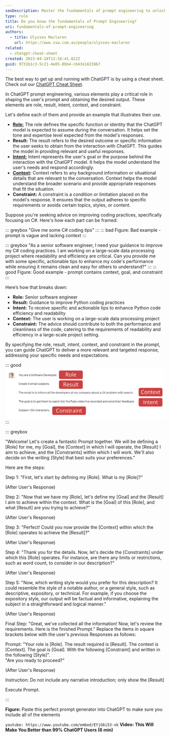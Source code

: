 ```yaml
---
seoDescription: Master the fundamentals of prompt engineering to unlock better results with ChatGPT
type: rule
title: Do you know the fundamentals of Prompt Engineering?
uri: fundamentals-of-prompt-engineering
authors:
  - title: Ulysses Maclaren
    url: https://www.ssw.com.au/people/ulysses-maclaren
related:
  - chatgpt-cheat-sheet
created: 2023-04-18T13:34:41.822Z
guid: 9731b1c3-5c21-4e85-8bb4-cb43e1823867
---
```

The best way to get up and running with ChatGPT is by using a cheat sheet. Check out our [ChatGPT Cheat Sheet](/chatgpt-cheat-sheet).

In ChatGPT prompt engineering, various elements play a critical role in shaping the user's prompt and obtaining the desired output. These elements are role, result, intent, context, and constraint.

<!--endintro-->

Let's define each of them and provide an example that illustrates their use.

* **[Role:](/give-chatgpt-a-role)**  The role defines the specific function or identity that the ChatGPT model is expected to assume during the conversation. It helps set the tone and expertise level expected from the model's responses.
* **Result:** The result refers to the desired outcome or specific information the user seeks to obtain from the interaction with ChatGPT. This guides the model in providing relevant and useful responses.
* **[Intent:](/define-intent-in-prompts)** Intent represents the user's goal or the purpose behind the interaction with the ChatGPT model. It helps the model understand the user's needs and respond accordingly.
* **[Context](/tell-chatgpt-to-ask-questions):** Context refers to any background information or situational details that are relevant to the conversation. Context helps the model understand the broader scenario and provide appropriate responses that fit the situation.
* **Constraint:** A constraint is a condition or limitation placed on the model's response. It ensures that the output adheres to specific requirements or avoids certain topics, styles, or content.

Suppose you're seeking advice on improving coding practices, specifically focusing on C#. Here's how each part can be framed:

::: greybox
"Give me some C# coding tips"
:::
::: bad
Figure: Bad example - prompt is vague and lacking context
:::

::: greybox
"As a senior software engineer, I need your guidance to improve my C# coding practices. I am working on a large-scale data processing project where readability and efficiency are critical. Can you provide me with some specific, actionable tips to enhance my code's performance while ensuring it remains clean and easy for others to understand?"
:::
::: good
Figure: Good example - prompt contains context, goal, and constraint
:::

Here’s how that breaks down:

* **Role:** Senior software engineer
* **Result:** Guidance to improve Python coding practices
* **Intent:** To receive specific and actionable tips to enhance Python code efficiency and readability
* **Context:** The user is working on a large-scale data processing project
* **Constraint:** The advice should contribute to both the performance and cleanliness of the code, catering to the requirements of readability and efficiency in a large-scale project setting.

By specifying the role, result, intent, context, and constraint in the prompt, you can guide ChatGPT to deliver a more relevant and targeted response, addressing your specific needs and expectations.

::: good
![Figure: Another good example](new-prompt-engineering-only-prompt.png)
:::

::: greybox

"Welcome! Let's create a fantastic Prompt together. We will be defining a \[Role] for me, my \[Goal], the \[Context] in which I will operate, the \[Result] I aim to achieve, and the \[Constraints] within which I will work. We'll also decide on the writing \[Style] that best suits your preferences."

Here are the steps:

Step 1: "First, let's start by defining my \[Role]. What is my \[Role]?"

(After User's Response)

Step 2: "Now that we have my \[Role], let's define my \[Goal] and the \[Result] I aim to achieve within the context. What is the \[Goal] of this \[Role], and what \[Result] are you trying to achieve?"

(After User's Response)

Step 3: "Perfect! Could you now provide the \[Context] within which the \[Role] operates to achieve the \[Result]?"

(After User's Response)

Step 4: "Thank you for the details. Now, let's decide the \[Constraints] under which this \[Role] operates. For instance, are there any limits or restrictions, such as word count, to consider in our description?"

(After User's Response)

Step 5: "Now, which writing style would you prefer for this description? It could resemble the style of a notable author, or a general style, such as descriptive, expository, or technical. For example, if you choose the expository style, our output will be factual and informative, explaining the subject in a straightforward and logical manner."

(After User's Response)

Final Step: "Great, we've collected all the information! Now, let's review the requirements. Here is the finished Prompt." Replace the items in square brackets below with the user's previous Responses as follows:

Prompt: "Your role is \[Role]. The result required is \[Result]. The context is \[Context]. The goal is \[Goal]. With the following \[Constraint] and written in the following \[Style]". \
"Are you ready to proceed?"

(After User's Response)

Instruction: Do not include any narrative introduction; only show the \[Result]

Execute Prompt.

:::

**Figure:** Paste this perfect prompt generator into ChatGPT to make sure you include all of the elements

`youtube: https://www.youtube.com/embed/EYjG6i53-xk`
**Video: This Will Make You Better than 99% ChatGPT Users (6 min)**
